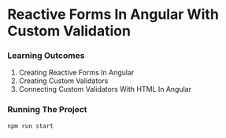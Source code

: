 # Reactive Forms In Angular With Custom Validation

<h3>Learning Outcomes</h3>

1. Creating Reactive Forms In Angular
2. Creating Custom Validators
3. Connecting Custom Validators With HTML In Angular

<h3>Running The Project</h3>

`npm run start`
